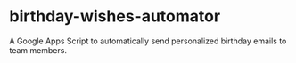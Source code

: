 # birthday-wishes-automator
A Google Apps Script to automatically send personalized birthday emails to team members.
